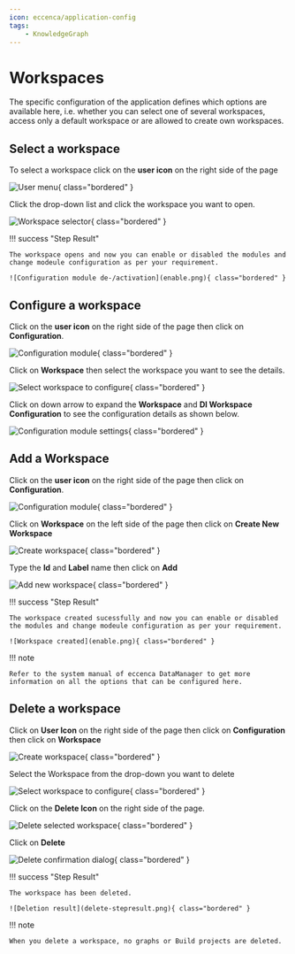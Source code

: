 ```yaml
---
icon: eccenca/application-config
tags:
    - KnowledgeGraph
---
```


# Workspaces

The specific configuration of the application defines which options are available here, i.e. whether you can select one of several workspaces, access only a default workspace or are allowed to create own workspaces.

## Select a workspace

To select a workspace click on the **user icon** on the right side of the page

![User menu](user.png){ class="bordered" }

Click the drop-down list and click the workspace you want to open.

![Workspace selector](workspace.png){ class="bordered" }

!!! success "Step Result"

    The workspace opens and now you can enable or disabled the modules and change modeule configuration as per your requirement.

    ![Configuration module de-/activation](enable.png){ class="bordered" }

## Configure a workspace

Click on the **user icon** on the right side of the page then click on **Configuration**.

![Configuration module](configuration.png){ class="bordered" }

Click on **Workspace** then select the workspace you want to see the details.

![Select workspace to configure](select-workspace.png){ class="bordered" }

 Click on down arrow to expand the **Workspace** and **DI Workspace Configuration** to see the configuration details as shown below.

![Configuration module settings](details.png){ class="bordered" }

## Add a Workspace

Click on the **user icon** on the right side of the page then click on **Configuration**.

![Configuration module](configuration.png){ class="bordered" }

Click on **Workspace** on the left side of the page then click on **Create New Workspace**

![Create workspace](create-new-workspace.png){ class="bordered" }

Type the **Id** and **Label** name then click on **Add**

![Add new workspace](add-workspace.png){ class="bordered" }

!!! success "Step Result"

    The workspace created sucessfully and now you can enable or disabled the modules and change modeule configuration as per your requirement.

    ![Workspace created](enable.png){ class="bordered" }

!!! note

    Refer to the system manual of eccenca DataManager to get more information on all the options that can be configured here.

## Delete a workspace

Click on **User Icon** on the right side of the page then click on **Configuration** then click on **Workspace**

![Create workspace](create-new-workspace.png){ class="bordered" }

Select the Workspace from the drop-down you want to delete

![Select workspace to configure](select-workspace-1.png){ class="bordered" }

Click on the **Delete Icon** on the right side of the page.

![Delete selected workspace](delete.png){ class="bordered" }

Click on **Delete**

![Delete confirmation dialog](delete-select.png){ class="bordered" }

!!! success "Step Result"

    The workspace has been deleted.

    ![Deletion result](delete-stepresult.png){ class="bordered" }

!!! note

    When you delete a workspace, no graphs or Build projects are deleted.
